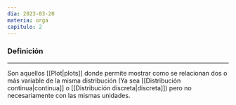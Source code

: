 ```yaml
---
dia: 2023-03-20
materia: orga
capitulo: 2
---
```

### Definición
---
Son aquellos [[Plot|plots]] donde permite mostrar como se relacionan dos o más variable de la misma distribución (Ya sea [[Distribución continua|continua]] o [[Distribución discreta|discreta]]) pero no necesariamente con las mismas unidades.